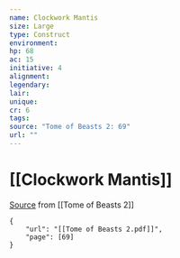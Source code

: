 ```yaml
---
name: Clockwork Mantis
size: Large
type: Construct
environment: 
hp: 68
ac: 15
initiative: 4
alignment: 
legendary: 
lair: 
unique: 
cr: 6
tags: 
source: "Tome of Beasts 2: 69"
url: ""
---
```

# [[Clockwork Mantis]]

[Source](zotero://open-pdf/library/items/9UQIAB6R?page=69) from [[Tome of Beasts 2]]

```pdf
{
	"url": "[[Tome of Beasts 2.pdf]]",
	"page": [69]
}
```


